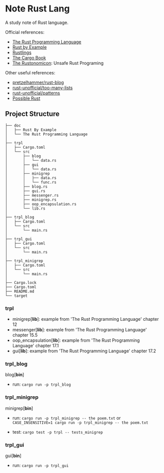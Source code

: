 # Note Rust Lang

A study note of Rust language.

Official references:

- [The Rust Programming Language](https://doc.rust-lang.org/book)
- [Rust by Example](https://doc.rust-lang.org/rust-by-example/index.html)
- [Rustlings](https://github.com/rust-lang/rustlings)
- [The Cargo Book](https://doc.rust-lang.org/cargo/index.html)
- [The Rustonomicon](https://doc.rust-lang.org/nomicon/): Unsafe Rust Programing

Other useful references:

- [pretzelhammer/rust-blog](https://github.com/pretzelhammer/rust-blog)
- [rust-unofficial/too-many-lists](https://rust-unofficial.github.io/too-many-lists/index.html)
- [rust-unofficial/patterns](https://rust-unofficial.github.io/patterns/)
- [Possible Rust](https://www.possiblerust.com/)

## Project Structure

```null
├── doc
│   ├── Rust By Example
│   └── The Rust Programming Language
│
├── trpl
│   ├── Cargo.toml
│   └── src
│       ├── blog
│       │   └── data.rs
│       ├── gui
│       │   └── data.rs
│       ├── minigrep
│       │   ├── data.rs
│       │   └── func.rs
│       ├── blog.rs
│       ├── gui.rs
│       ├── messenger.rs
│       ├── minigrep.rs
│       ├── oop_encapsulation.rs
│       └── lib.rs
│
├── trpl_blog
│   ├── Cargo.toml
│   └── src
│       └── main.rs
│
├── trpl_gui
│   ├── Cargo.toml
│   └── src
│       └── main.rs
│
├── trpl_minigrep
│   ├── Cargo.toml
│   └── src
│       └── main.rs
│
├── Cargo.lock
├── Cargo.toml
├── README.md
└── target
```

### trpl

- minigrep[**lib**]: example from 'The Rust Programming Language' chapter 12
- messenger[**lib**]: example from 'The Rust Programming Language' chapter 15.5
- oop_encapsulation[**lib**]: example from 'The Rust Programming Language' chapter 17.1
- gui[**lib**]: example from 'The Rust Programming Language' chapter 17.2

### trpl_blog

blog[**bin**]

- run:
  `cargo run -p trpl_blog`

### trpl_minigrep

minigrep[**bin**]

- run:
  `cargo run -p trpl_minigrep -- the poem.txt`
  or
  `CASE_INSENSITIVE=1 cargo run -p trpl_minigrep -- the poem.txt`

- test:
  `cargo test -p trpl -- tests_minigrep`

### trpl_gui

gui[**bin**]

- run:
  `cargo run -p trpl_gui`

